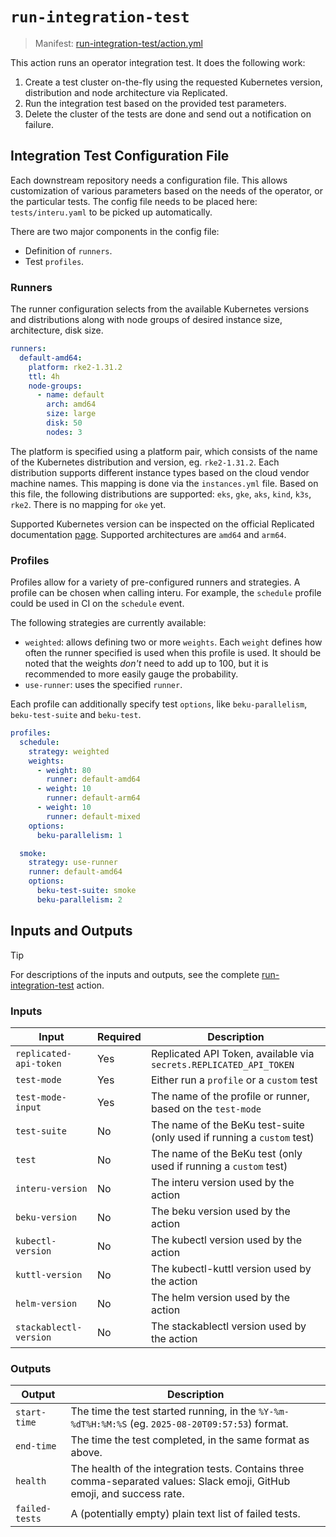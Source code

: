 # `run-integration-test`

> Manifest: [run-integration-test/action.yml][run-integration-test]

This action runs an operator integration test. It does the following work:

1. Create a test cluster on-the-fly using the requested Kubernetes version, distribution and node
   architecture via Replicated.
2. Run the integration test based on the provided test parameters.
3. Delete the cluster of the tests are done and send out a notification on failure.

## Integration Test Configuration File

Each downstream repository needs a configuration file. This allows customization of various
parameters based on the needs of the operator, or the particular tests. The config file needs to be
placed here: `tests/interu.yaml` to be picked up automatically.

There are two major components in the config file:

- Definition of `runners`.
- Test `profiles`.

### Runners

The runner configuration selects from the available Kubernetes versions and distributions along with
node groups of desired instance size, architecture, disk size.

```yaml
runners:
  default-amd64:
    platform: rke2-1.31.2
    ttl: 4h
    node-groups:
      - name: default
        arch: amd64
        size: large
        disk: 50
        nodes: 3
```

The platform is specified using a platform pair, which consists of the name of the Kubernetes
distribution and version, eg. `rke2-1.31.2`. Each distribution supports different instance types
based on the cloud vendor machine names. This mapping is done via the `instances.yml` file. Based
on this file, the following distributions are supported: `eks`, `gke`, `aks`, `kind`, `k3s`, `rke2`.
There is no mapping for `oke` yet.

Supported Kubernetes version can be inspected on the official Replicated documentation
[page][supported-clusters]. Supported architectures are `amd64` and `arm64`.

### Profiles

Profiles allow for a variety of pre-configured runners and strategies. A profile can be chosen when
calling interu. For example, the `schedule` profile could be used in CI on the `schedule` event.

The following strategies are currently available:

- `weighted`: allows defining two or more `weights`. Each `weight` defines how often the
  runner specified is used when this profile is used. It should be noted that the weights *don't*
  need to add up to 100, but it is recommended to more easily gauge the probability.
- `use-runner`: uses the specified `runner`.

Each profile can additionally specify test `options`, like `beku-parallelism`, `beku-test-suite` and
`beku-test`.

```yaml
profiles:
  schedule:
    strategy: weighted
    weights:
      - weight: 80
        runner: default-amd64
      - weight: 10
        runner: default-arm64
      - weight: 10
        runner: default-mixed
    options:
      beku-parallelism: 1

  smoke:
    strategy: use-runner
    runner: default-amd64
    options:
      beku-test-suite: smoke
      beku-parallelism: 2
```

## Inputs and Outputs

> [!TIP]
> For descriptions of the inputs and outputs, see the complete [run-integration-test] action.

### Inputs

| Input                  | Required | Description                                                            |
| ---------------------- | -------- | ---------------------------------------------------------------------- |
| `replicated-api-token` | Yes      | Replicated API Token, available via `secrets.REPLICATED_API_TOKEN`     |
| `test-mode`            | Yes      | Either run a `profile` or a `custom` test                              |
| `test-mode-input`      | Yes      | The name of the profile or runner, based on the `test-mode`            |
| `test-suite`           | No       | The name of the BeKu test-suite (only used if running a `custom` test) |
| `test`                 | No       | The name of the BeKu test (only used if running a `custom` test)       |
| `interu-version`       | No       | The interu version used by the action                                  |
| `beku-version`         | No       | The beku version used by the action                                    |
| `kubectl-version`      | No       | The kubectl version used by the action                                 |
| `kuttl-version`        | No       | The kubectl-kuttl version used by the action                           |
| `helm-version`         | No       | The helm version used by the action                                    |
| `stackablectl-version` | No       | The stackablectl version used by the action                            |

### Outputs

| Output | Description |
| ------ | ----------- |
| `start-time` | The time the test started running, in the `%Y-%m-%dT%H:%M:%S` (eg. `2025-08-20T09:57:53`) format. |
| `end-time` |  The time the test completed, in the same format as above. |
| `health` | The health of the integration tests. Contains three comma-separated values: Slack emoji, GitHub emoji, and success rate. |
| `failed-tests` | A (potentially empty) plain text list of failed tests. |

[supported-clusters]: https://docs.replicated.com/vendor/testing-supported-clusters
[run-integration-test]: ./action.yaml
